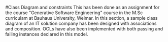 #Class Diagram and constraints
This has been done as an assignment for the course "Generative Software Engineering" course in the M.Sc curriculam at Bauhaus University, Weimar. In this section, a sample class diagram of an IT solution
company has been designed with associations and composition. OCLs have also been implemented with both passing and failing instances declared in this model.
